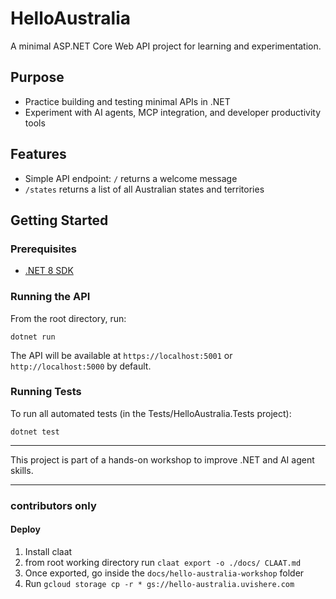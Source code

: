 # HelloAustralia

A minimal ASP.NET Core Web API project for learning and experimentation.

## Purpose

- Practice building and testing minimal APIs in .NET
- Experiment with AI agents, MCP integration, and developer productivity tools

## Features

- Simple API endpoint: `/` returns a welcome message
- `/states` returns a list of all Australian states and territories

## Getting Started

### Prerequisites

- [.NET 8 SDK](https://dotnet.microsoft.com/en-us/download/dotnet/8.0)

### Running the API

From the root directory, run:

```
dotnet run
```

The API will be available at `https://localhost:5001` or `http://localhost:5000` by default.

### Running Tests

To run all automated tests (in the Tests/HelloAustralia.Tests project):

```
dotnet test
```



---

This project is part of a hands-on workshop to improve .NET and AI agent skills.

---

### contributors only

#### Deploy

1. Install claat
2. from root working directory run `claat export -o ./docs/ CLAAT.md`
3. Once exported, go inside the `docs/hello-australia-workshop` folder
4. Run `gcloud storage cp -r * gs://hello-australia.uvishere.com`
